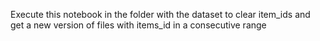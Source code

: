 Execute this notebook in the folder with the dataset to clear item_ids and get a new version of files with items_id in a consecutive range